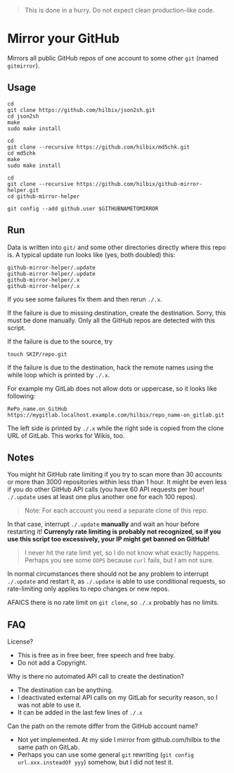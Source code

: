 > This is done in a hurry.  Do not expect clean production-like code.

# Mirror your GitHub

Mirrors all public GitHub repos of one account to some other `git` (named `gitmirror`).


## Usage

	cd
	git clone https://github.com/hilbix/json2sh.git
	cd json2sh
	make
	sudo make install

	cd
	git clone --recursive https://github.com/hilbix/md5chk.git
	cd md5chk
	make
	sudo make install

	cd
	git clone --recursive https://github.com/hilbix/github-mirror-helper.git
	cd github-mirror-helper

	git config --add github.user $GITHUBNAMETOMIRROR


## Run

Data is written into `git/` and some other directories directly where this
repo is.  A typical update run looks like (yes, both doubled) this:

	github-mirror-helper/.update
	github-mirror-helper/.update
	github-mirror-helper/.x
	github-mirror-helper/.x

If you see some failures fix them and then rerun `./.x`.

If the failure is due to missing destination, create the destination.
Sorry, this must be done manually.  Only all the GitHub repos are
detected with this script.

If the failure is due to the source, try

	touch SKIP/repo.git

If the failure is due to the destination, hack the remote names using
the while loop which is printed by `./.x`.

For example my GitLab does not allow dots or uppercase,
so it looks like following:

	RePo_name.on_GitHub https://mygitlab.localhost.example.com/hilbix/repo_name-on_gitlab.git

The left side is printed by `./.x` while the right side is copied from the clone
URL of GitLab.  This works for Wikis, too.


## Notes

You might hit GitHub rate limiting if you try to scan more than
30 accounts or more than 3000 repositories within less than 1 hour.
It might be even less if you do other GitHub API calls (you have 60 API requests per
hour!  `./.update` uses at least one plus another one for each 100 repos).

> Note: For each account you need a separate clone of this repo.

In that case, interrupt `./.update` **manually** and wait an hour before restarting it!
**Currenyly rate limiting is probably not recognized,
so if you use this script too excessively,
your IP might get banned on GitHub!**

> I never hit the rate limit yet, so I do not know what exactly happens.
> Perhaps you see some `OOPS` because `curl` fails, but I am not sure.

In normal circumstances there should not be any problem to interrupt `./.update`
and restart it, as `./.update` is able to use conditional requests,
so rate-limiting only applies to repo changes or new repos.

AFAICS there is no rate limit on `git clone`, so `./.x` probably has no limits.


## FAQ

License?

- This is free as in free beer, free speech and free baby.
- Do not add a Copyright.

Why is there no automated API call to create the destination?

- The destination can be anything.
- I deactivated external API calls on my GitLab for security reason, so I was not able to use it.
- It can be added in the last few lines of `./.x`

Can the path on the remote differ from the GitHub account name?

- Not yet implemented.  At my side I mirror from github.com/hilbix to the same path on GitLab.
- Perhaps you can use some general `git` rewriting (`git config url.xxx.insteadOf yyy`) somehow,
  but I did not test it.

